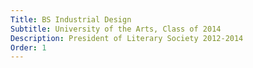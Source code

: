 ```yaml
---
Title: BS Industrial Design
Subtitle: University of the Arts, Class of 2014
Description: President of Literary Society 2012-2014
Order: 1
---
```

